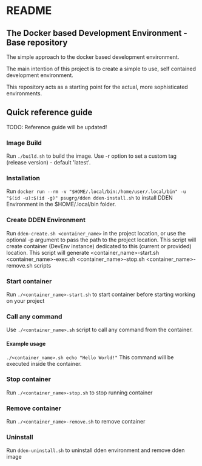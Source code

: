 # README #

## The Docker based Development Environment - Base repository ##

The simple approach to the docker based development environment. 

The main intention of this project is to create a simple to use, self contained development environment.

This repository acts as a starting point for the actual, more sophisticated environments. 

## Quick reference guide ##

TODO: Reference guide will be updated!

### Image Build
Run `./build.sh` to build the image. Use -r option to set a custom tag (release version) - default 'latest'.

### Installation
Run `docker run --rm -v "$HOME/.local/bin:/home/user/.local/bin" -u "$(id -u):$(id -g)" psugrg/dden dden-install.sh` to install DDEN Environment in the $HOME/.local/bin folder.

### Create DDEN Environment
Run `dden-create.sh <container_name>` in the project location, or use the optional -p argument to pass the path to the project location. This script will create container (DevEnv instance) dedicated to this (current or provided) location. This script will generate <container_name>-start.sh <container_name>-exec.sh <container_name>-stop.sh <container_name>-remove.sh scripts

### Start container 
Run `./<container_name>-start.sh` to start container before starting working on your project

### Call any command
Use `./<container_name>.sh` script to call any command from the container. 

#### Example usage

```./<container_name>.sh echo "Hello World!"```
This command will be executed inside the container. 

### Stop container
Run `./<container_name>-stop.sh` to stop running container

### Remove container
Run `./<container_name>-remove.sh` to remove container

### Uninstall
Run `dden-uninstall.sh` to uninstall dden environment and remove dden image